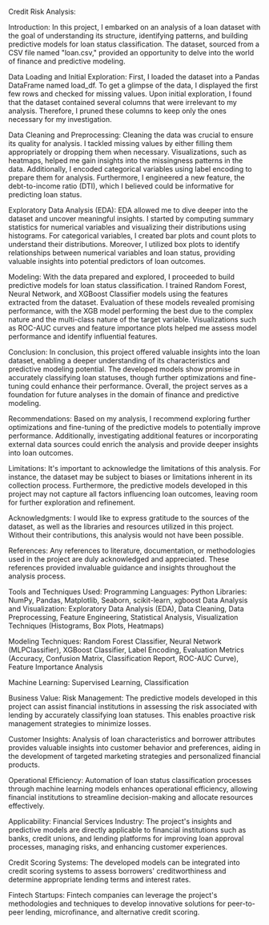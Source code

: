 Credit Risk Analysis:

Introduction: In this project, I embarked on an analysis of a loan dataset with the goal of understanding its structure, identifying patterns, and building predictive models for loan status classification. The dataset, sourced from a CSV file named "loan.csv," provided an opportunity to delve into the world of finance and predictive modeling.

Data Loading and Initial Exploration: First, I loaded the dataset into a Pandas DataFrame named load_df. To get a glimpse of the data, I displayed the first few rows and checked for missing values. Upon initial exploration, I found that the dataset contained several columns that were irrelevant to my analysis. Therefore, I pruned these columns to keep only the ones necessary for my investigation.

Data Cleaning and Preprocessing: Cleaning the data was crucial to ensure its quality for analysis. I tackled missing values by either filling them appropriately or dropping them when necessary. Visualizations, such as heatmaps, helped me gain insights into the missingness patterns in the data. Additionally, I encoded categorical variables using label encoding to prepare them for analysis. Furthermore, I engineered a new feature, the debt-to-income ratio (DTI), which I believed could be informative for predicting loan status.

Exploratory Data Analysis (EDA): EDA allowed me to dive deeper into the dataset and uncover meaningful insights. I started by computing summary statistics for numerical variables and visualizing their distributions using histograms. For categorical variables, I created bar plots and count plots to understand their distributions. Moreover, I utilized box plots to identify relationships between numerical variables and loan status, providing valuable insights into potential predictors of loan outcomes.

Modeling: With the data prepared and explored, I proceeded to build predictive models for loan status classification. I trained Random Forest, Neural Network, and XGBoost Classifier models using the features extracted from the dataset. Evaluation of these models revealed promising performance, with the XGB model performing the best due to the complex nature and the multi-class nature of the target variable. Visualizations such as ROC-AUC curves and feature importance plots helped me assess model performance and identify influential features.

Conclusion: In conclusion, this project offered valuable insights into the loan dataset, enabling a deeper understanding of its characteristics and predictive modeling potential. The developed models show promise in accurately classifying loan statuses, though further optimizations and fine-tuning could enhance their performance. Overall, the project serves as a foundation for future analyses in the domain of finance and predictive modeling.

Recommendations: Based on my analysis, I recommend exploring further optimizations and fine-tuning of the predictive models to potentially improve performance. Additionally, investigating additional features or incorporating external data sources could enrich the analysis and provide deeper insights into loan outcomes.

Limitations: It's important to acknowledge the limitations of this analysis. For instance, the dataset may be subject to biases or limitations inherent in its collection process. Furthermore, the predictive models developed in this project may not capture all factors influencing loan outcomes, leaving room for further exploration and refinement.

Acknowledgments: I would like to express gratitude to the sources of the dataset, as well as the libraries and resources utilized in this project. Without their contributions, this analysis would not have been possible.

References: Any references to literature, documentation, or methodologies used in the project are duly acknowledged and appreciated. These references provided invaluable guidance and insights throughout the analysis process.

Tools and Techniques Used: 
Programming Languages: Python Libraries: NumPy, Pandas, Matplotlib, Seaborn, scikit-learn, xgboost Data Analysis and Visualization: Exploratory Data Analysis (EDA), Data Cleaning, Data Preprocessing, Feature Engineering, Statistical Analysis, Visualization Techniques (Histograms, Box Plots, Heatmaps) 

Modeling Techniques: Random Forest Classifier, Neural Network (MLPClassifier), XGBoost Classifier, Label Encoding, Evaluation Metrics (Accuracy, Confusion Matrix, Classification Report, ROC-AUC Curve), Feature Importance Analysis 

Machine Learning: Supervised Learning, Classification

Business Value: Risk Management: The predictive models developed in this project can assist financial institutions in assessing the risk associated with lending by accurately classifying loan statuses. This enables proactive risk management strategies to minimize losses. 

Customer Insights: Analysis of loan characteristics and borrower attributes provides valuable insights into customer behavior and preferences, aiding in the development of targeted marketing strategies and personalized financial products.

Operational Efficiency: Automation of loan status classification processes through machine learning models enhances operational efficiency, allowing financial institutions to streamline decision-making and allocate resources effectively.

Applicability: Financial Services Industry: The project's insights and predictive models are directly applicable to financial institutions such as banks, credit unions, and lending platforms for improving loan approval processes, managing risks, and enhancing customer experiences. 

Credit Scoring Systems: The developed models can be integrated into credit scoring systems to assess borrowers' creditworthiness and determine appropriate lending terms and interest rates. 

Fintech Startups: Fintech companies can leverage the project's methodologies and techniques to develop innovative solutions for peer-to-peer lending, microfinance, and alternative credit scoring.
